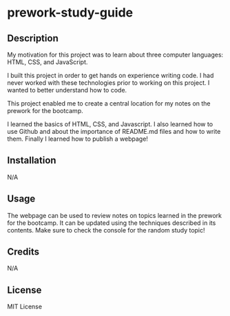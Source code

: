 # prework-study-guide

## Description

My motivation for this project was to learn about three computer languages: HTML, CSS, and JavaScript.

I built this project in order to get hands on experience writing code. I had never worked with these technologies prior to working on this project. I wanted to better understand how to code.

This project enabled me to create a central location for my notes on the prework for the bootcamp.

I learned the basics of HTML, CSS, and Javascript. I also learned how to use Github and about the importance of README.md files and how to write them. Finally I learned how to publish a webpage!

## Installation

N/A

## Usage

The webpage can be used to review notes on topics learned in the prework for the bootcamp. It can be updated using the techniques described in its contents. Make sure to check the console for the random study topic!

## Credits

N/A

## License

MIT License
